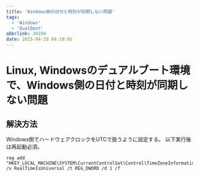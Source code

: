 ```yaml
---
title: 'Windows側の日付と時刻が同期しない問題'
tags:
  - 'Windows'
  - 'DualBoot'
abbrlink: 34194
date: 2025-04-20 04:10:01
---
```


<!--
Copyright (c) 2025 Takaya Maekawa
This file is distributed under the terms of the Creative Commons Attribution-NonCommercial-ShareAlike 4.0 International License.
See the LICENSE file in the source directory for details.
(https://creativecommons.org/licenses/by-nc-sa/4.0/)
-->

# Linux, Windowsのデュアルブート環境で、Windows側の日付と時刻が同期しない問題
## 解決方法
Windows側でハードウェアクロックをUTCで扱うように設定する。
以下実行後は再起動必須。
```pwsh
reg add "HKEY_LOCAL_MACHINE\SYSTEM\CurrentControlSet\Control\TimeZoneInformation" /v RealTimeIsUniversal /t REG_DWORD /d 1 /f
```
